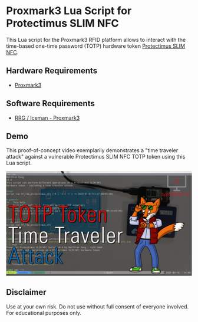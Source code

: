 # Proxmark3 Lua Script for Protectimus SLIM NFC

This Lua script for the Proxmark3 RFID platform allows to interact with the
time-based one-time password (TOTP) hardware token [Protectimus SLIM NFC](https://www.protectimus.com/protectimus-slim-mini/).

## Hardware Requirements

- [Proxmark3](http://www.proxmark.org/)

## Software Requirements

- [RRG / Iceman - Proxmark3](https://github.com/rfidresearchgroup/proxmark3)

## Demo

This proof-of-concept video exemplarily demonstrates a "time traveler attack" against a vulnerable Protectimus SLIM NFC TOTP token using this Lua script.

[![SySS PoC Video: Hacking a TOTP Hardware Token](/images/protectimus_slim_poc_video.jpg)](http://https://www.youtube.com/watch?v=C0pM6TIyvXI "To the Future and Back: Hacking a TOTP Hardware Token")

## Disclaimer

Use at your own risk. Do not use without full consent of everyone involved.
For educational purposes only.
